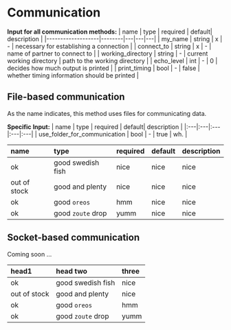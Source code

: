 # Communication

**Input for all communication methods:**
| name | type | required | default| description |
|-------------------|--------|---|---|---|
| my_name           | string | x | - | necessary for establishing a connection |
| connect_to        | string | x | - | name of partner to connect to |
| working_directory | string | - | current working directory | path to the working directory |
| echo_level        | int    | - | 0 | decides how much output is printed |
| print_timing      | bool   | - | false | whether timing information should be printed |


## File-based communication
As the name indicates, this method uses files for communicating data.

**Specific Input:**
| name | type | required | default| description |
|:---|:---|:---|:---|:---|
| use_folder_for_communication | bool | - | true | wh. |

| name | type | required | default| description |
|:-------------|:-------------|:------|:------|:------|
| ok           | good swedish fish | nice  | nice  | nice  |
| out of stock | good and plenty   | nice  | nice  | nice  |
| ok           | good `oreos`      | hmm   | nice  | nice  |
| ok           | good `zoute` drop | yumm  | nice  | nice  |



## Socket-based communication
Coming soon ...

| head1        | head two          | three |
|:-------------|:-------------|:------|
| ok           | good swedish fish | nice  |
| out of stock | good and plenty   | nice  |
| ok           | good `oreos`      | hmm   |
| ok           | good `zoute` drop | yumm  |
